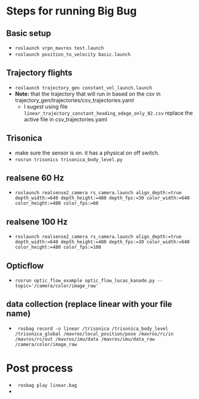 # Steps for running Big Bug
## Basic setup
* ```roslaunch vrpn_mavros test.launch```
* ```roslaunch position_to_velocity basic.launch```

## Trajectory flights
* ```roslaunch trajectory_gen constant_vel_launch.launch```
* **Note:** that the trajectory that will run in based on the csv in trajectory_gen/trajectories/csv_trajectories.yaml
  * I sugest using file ```linear_trajectory_constant_heading_edege_only_02.csv``` replace the active file in csv_trajectories.yaml
 
## Trisonica
* make sure the sensor is on. it has a physical on off switch.
* ```rosrun trisonics trisonica_body_level.py```

## realsene 60 Hz
* ```roslaunch realsense2_camera rs_camera.launch align_depth:=true depth_width:=640 depth_height:=480 depth_fps:=30 color_width:=640 color_height:=480 color_fps:=60```

## realsene 100 Hz
* ```roslaunch realsense2_camera rs_camera.launch align_depth:=true depth_width:=640 depth_height:=480 depth_fps:=30 color_width:=640 color_height:=480 color_fps:=100```

## Opticflow
* ```rosrun optic_flow_example optic_flow_lucas_kanade.py --topic='/camera/color/image_raw'```

## data collection (replace linear with your file name)
* ``` rosbag record -o linear /trisonica /trisonica_body_level /trisonica_global /mavros/local_position/pose /mavros/rc/in /mavros/rc/out /mavros/imu/data /mavros/imu/data_raw /camera/color/image_raw```

# Post process
* ``` rosbag play linear.bag```
* 
